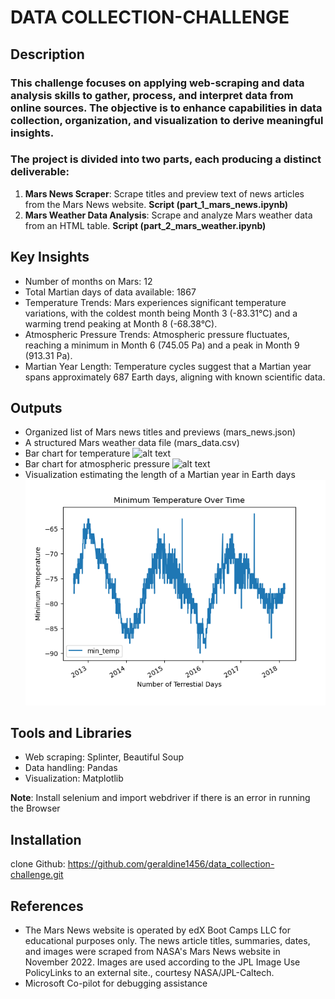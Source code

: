 
# DATA COLLECTION-CHALLENGE

## Description
### This challenge focuses on applying web-scraping and data analysis skills to gather, process, and interpret data from online sources. The objective is to enhance capabilities in data collection, organization, and visualization to derive meaningful insights.

### The project is divided into two parts, each producing a distinct deliverable:
1.	__Mars News Scraper__: Scrape titles and preview text of news articles from the Mars News website. __Script (part_1_mars_news.ipynb)__
2.	__Mars Weather Data Analysis__: Scrape and analyze Mars weather data from an HTML table. __Script (part_2_mars_weather.ipynb)__

## Key Insights
-   Number of months on Mars: 12
-   Total Martian days of data available: 1867
-   Temperature Trends: Mars experiences significant temperature variations, with the coldest month being Month 3 (-83.31°C) and a     warming trend peaking at Month 8 (-68.38°C).  
-   Atmospheric Pressure Trends: Atmospheric pressure fluctuates, reaching a minimum in Month 6 (745.05 Pa) and a peak in Month 9 (913.31 Pa).  
-   Martian Year Length: Temperature cycles suggest that a Martian year spans approximately 687 Earth days, aligning with known scientific data.  

## Outputs
-   Organized list of Mars news titles and previews (mars_news.json)
-   A structured Mars weather data file (mars_data.csv)
-   Bar chart for temperature ![alt text](avg_temp_by_month-1.png) 
-   Bar chart for atmospheric pressure ![alt text](avg_pressure_by_month-1.png)  
-   Visualization estimating the length of a Martian year in Earth days ![alt text](mars_data_df-1.png)
 
## Tools and Libraries 
-   Web scraping: Splinter, Beautiful Soup 
-   Data handling: Pandas
-   Visualization: Matplotlib

__Note__: Install selenium and import webdriver if there is an error in running the Browser 

## Installation
clone Github: https://github.com/geraldine1456/data_collection-challenge.git

## References
-   The Mars News website is operated by edX Boot Camps LLC for educational purposes only. The news article titles, summaries, dates, and images were scraped from NASA's Mars News website in November 2022. Images are used according to the JPL Image Use PolicyLinks to an external site., courtesy NASA/JPL-Caltech.  
-   Microsoft Co-pilot for debugging assistance

